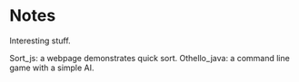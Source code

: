 # Notes
Interesting stuff.

Sort_js: a webpage demonstrates quick sort.
Othello_java: a command line game with a simple AI.
